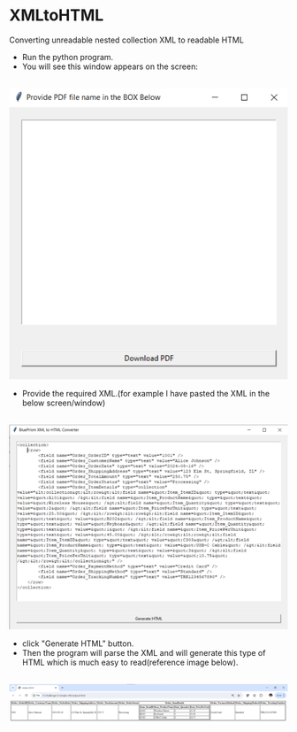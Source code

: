 # XMLtoHTML
 Converting unreadable nested collection XML to readable HTML

* Run the python program.
* You will see this window appears on the screen:
</br>
<img src ="https://github.com/hi-Soumya/XMLtoHTML/blob/main/GUI.png">

* Provide the required XML.(for example I have pasted the XML in the below screen/window)
</br>
<img src = "https://github.com/hi-Soumya/XMLtoHTML/blob/main/GUI1.png">

* click "Generate HTML" button.
* Then the program will parse the XML and will generate this type of HTML which is much easy to read(reference image below).
  
</br>
<img src = "https://github.com/hi-Soumya/XMLtoHTML/blob/main/Output.png">
